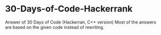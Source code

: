 # 30-Days-of-Code-Hackerrank
Answer of 30 Days of Code (Hackerran, C++ version)
Most of the answers are based on the given code instead of rewriting.
